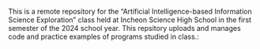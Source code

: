 This is a remote repository for the “Artificial Intelligence-based Information Science Exploration” class held at Incheon Science High School in the first semester of the 2024 school year. This repsitory uploads and manages code and practice examples of programs studied in class.: